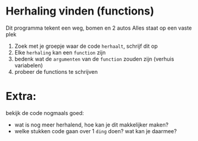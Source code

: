 # Herhaling vinden (functions)

Dit programma tekent een weg, bomen en 2 autos
Alles staat op een vaste plek

1. Zoek met je groepje waar de code `herhaalt`, schrijf dit op
2. Elke `herhaling` kan een `function` zijn
3. bedenk wat de `argumenten` van de `function` zouden zijn (verhuis variabelen)
4. probeer de functions te schrijven

# Extra:
bekijk de code nogmaals goed:
* wat is nog meer herhalend, hoe kan je dit makkelijker maken?
* welke stukken code gaan over 1 `ding` doen? wat kan je daarmee? 